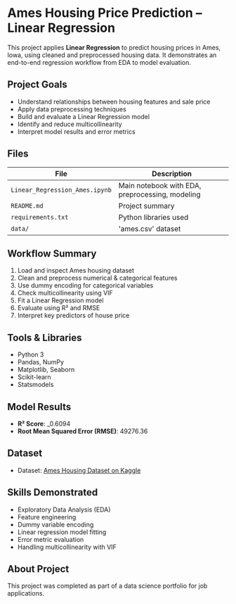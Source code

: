 # Ames Housing Price Prediction – Linear Regression

This project applies **Linear Regression** to predict housing prices in Ames, Iowa, using cleaned and preprocessed housing data. It demonstrates an end-to-end regression 
workflow from EDA to model evaluation.


## Project Goals

- Understand relationships between housing features and sale price  
- Apply data preprocessing techniques  
- Build and evaluate a Linear Regression model  
- Identify and reduce multicollinearity  
- Interpret model results and error metrics


## Files

| File | Description |
|------|-------------|
| `Linear_Regression_Ames.ipynb` | Main notebook with EDA, preprocessing, modeling |
| `README.md` | Project summary |
| `requirements.txt` | Python libraries used |
| `data/` | 'ames.csv' dataset |


##  Workflow Summary
1. Load and inspect Ames housing dataset
2. Clean and preprocess numerical & categorical features
3. Use dummy encoding for categorical variables
4. Check multicollinearity using VIF
5. Fit a Linear Regression model
6. Evaluate using R² and RMSE
7. Interpret key predictors of house price


## Tools & Libraries
- Python 3
- Pandas, NumPy
- Matplotlib, Seaborn
- Scikit-learn
- Statsmodels


## Model Results
- **R² Score**: _0.6094
- **Root Mean Squared Error (RMSE)**: 49276.36


## Dataset
- Dataset: [Ames Housing Dataset on Kaggle](https://www.kaggle.com/datasets/prevek18/ames-housing-dataset)


## Skills Demonstrated
- Exploratory Data Analysis (EDA)  
- Feature engineering  
- Dummy variable encoding  
- Linear regression model fitting  
- Error metric evaluation  
- Handling multicollinearity with VIF


## About Project

This project was completed as part of a data science portfolio for job applications.  



